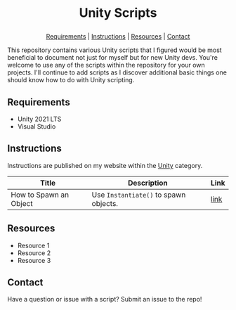 # <p align="center">Unity Scripts</p>
<p align="center">
  <a href="https://github.com/aprilspeight/unity-scripts/blob/master/README.md#requirements">Requirements</a> |
  <a href="https://github.com/aprilspeight/unity-scripts/blob/master/README.md#videos">Instructions</a> |
  <a href="https://github.com/aprilspeight/unity-scripts/blob/master/README.md#view-the-sample">Resources</a> | 
  <a href="https://github.com/aprilspeight/unity-scripts/blob/master/README.md#contact">Contact</a>
</p>

This repository contains various Unity scripts that I figured would be most beneficial to document not just for myself but for new Unity devs. You're welcome to use any of the scripts within the repository for your own projects. I'll continue to add scripts as I discover additional basic things one should know how to do with Unity scripting.

## Requirements

- Unity 2021 LTS
- Visual Studio

## Instructions

Instructions are published on my website within the [Unity](https://www.vogueandcode.com/link-to-category>) category.

|  Title |  Description |  Link |
|---|---|---|
| How to Spawn an Object  | Use `Instantiate()` to spawn objects.  |  [link](https://<link> )|

## Resources

- Resource 1
- Resource 2
- Resource 3

## Contact

Have a question or issue with a script? Submit an issue to the repo!
